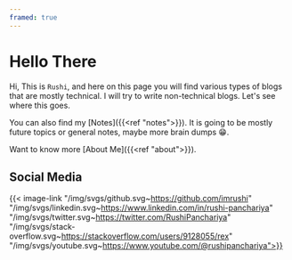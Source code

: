 ```yaml
---
framed: true
---
```


# Hello There

Hi, This is `Rushi`, and here on this page you will find various types of blogs that are mostly technical. I will try to write non-technical blogs. Let's see where this goes.

You can also find my [Notes]({{<ref "notes">}}). It is going to be mostly future topics or general notes, maybe more brain dumps 😁.

Want to know more [About Me]({{<ref "about">}}).

## Social Media

{{< image-link "/img/svgs/github.svg~https://github.com/imrushi" "/img/svgs/linkedin.svg~https://www.linkedin.com/in/rushi-panchariya" "/img/svgs/twitter.svg~https://twitter.com/RushiPanchariya" "/img/svgs/stack-overflow.svg~https://stackoverflow.com/users/9128055/rex" "/img/svgs/youtube.svg~https://www.youtube.com/@rushipanchariya">}}

